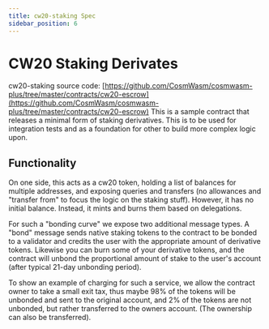 ```yaml
---
title: cw20-staking Spec
sidebar_position: 6
---
```


# CW20 Staking Derivates

cw20-staking source
code: [https://github.com/CosmWasm/cosmwasm-plus/tree/master/contracts/cw20-escrow](https://github.com/CosmWasm/cosmwasm-plus/tree/master/contracts/cw20-escrow)
This is a sample contract that releases a minimal form of staking derivatives. This is to be used for integration tests
and as a foundation for other to build more complex logic upon.

## Functionality

On one side, this acts as a cw20 token, holding a list of balances for multiple addresses, and exposing queries and
transfers (no allowances and "transfer from" to focus the logic on the staking stuff). However, it has no initial
balance. Instead, it mints and burns them based on delegations.

For such a "bonding curve" we expose two additional message types. A "bond"
message sends native staking tokens to the contract to be bonded to a validator and credits the user with the
appropriate amount of derivative tokens. Likewise you can burn some of your derivative tokens, and the contract will
unbond the proportional amount of stake to the user's account (after typical 21-day unbonding period).

To show an example of charging for such a service, we allow the contract owner to take a small exit tax, thus maybe 98%
of the tokens will be unbonded and sent to the original account, and 2% of the tokens are not unbonded, but rather
transferred to the owners account. (The ownership can also be transferred).
